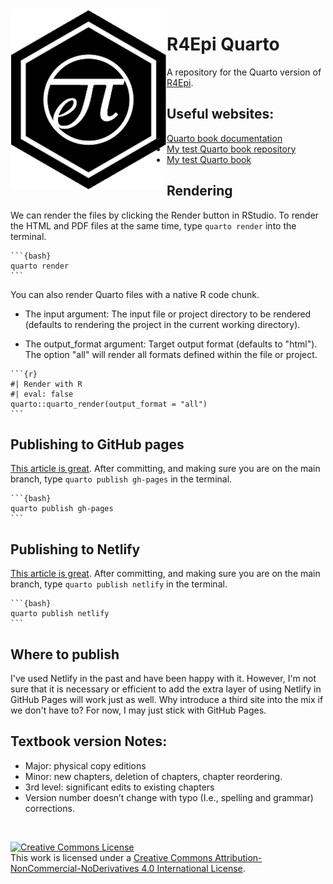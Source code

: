 <img align="left" src="r4epi_icon.png" alt="R4Epi hex logo" width="250" height="289">

# R4Epi Quarto

A repository for the Quarto version of [R4Epi](www.r4epi.com).

## Useful websites:

-   [Quarto book documentation](https://quarto.org/docs/books/)
-   [My test Quarto book repository](https://github.com/brad-cannell/test_quarto_book)
-   [My test Quarto book](https://brad-cannell.github.io/test_quarto_book/)

## Rendering

We can render the files by clicking the Render button in RStudio. To render the HTML and PDF files at the same time, type `quarto render` into the terminal. 

````
```{bash}
quarto render
```
````

You can also render Quarto files with a native R code chunk.

- The input argument: The input file or project directory to be rendered (defaults to rendering the project in the current working directory).

- The output_format argument: Target output format (defaults to "html"). The option "all" will render all formats defined within the file or project.

````
```{r}
#| Render with R
#| eval: false
quarto::quarto_render(output_format = "all")
```
````

## Publishing to GitHub pages

[This article is great](https://quarto.org/docs/publishing/github-pages.html). After committing, and making sure you are on the main branch, type `quarto publish gh-pages` in the terminal.

````
```{bash}
quarto publish gh-pages
```
````

## Publishing to Netlify

[This article is great](https://quarto.org/docs/publishing/netlify.html). After committing, and making sure you are on the main branch, type `quarto publish netlify` in the terminal.

````
```{bash}
quarto publish netlify
```
````
## Where to publish

I've used Netlify in the past and have been happy with it. However, I'm not sure that it is necessary or efficient to add the extra layer of using Netlify in GitHub Pages will work just as well. Why introduce a third site into the mix if we don't have to? For now, I may just stick with GitHub Pages.

## Textbook version Notes:
- Major: physical copy editions
- Minor: new chapters, deletion of chapters, chapter reordering.
- 3rd level: significant edits to existing chapters
- Version number doesn’t change with typo (I.e., spelling and grammar) corrections. 

<br clear="left"/>

<a rel="license" href="http://creativecommons.org/licenses/by-nc-nd/4.0/"><img alt="Creative Commons License" style="border-width:0" src="https://i.creativecommons.org/l/by-nc-nd/4.0/88x31.png" /></a><br />This work is licensed under a <a rel="license" href="http://creativecommons.org/licenses/by-nc-nd/4.0/">Creative Commons Attribution-NonCommercial-NoDerivatives 4.0 International License</a>.